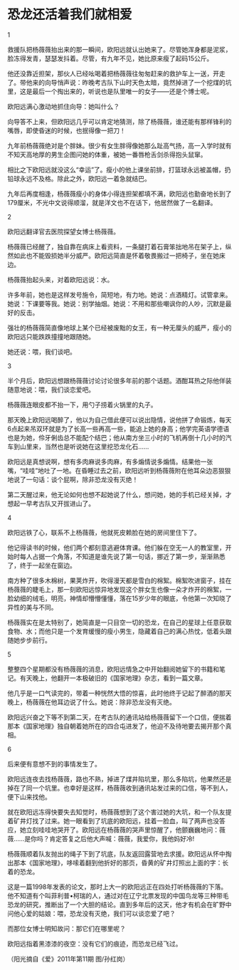 # 恐龙还活着我们就相爱

1 

救援队把杨薇薇抬出来的那一瞬间，欧阳远就认出她来了。尽管她浑身都是泥浆，脸冻得发青，瑟瑟发抖着。尽管，有九年不见，她比原来瘦了起码15公斤。 

他还没靠近担架，那伙人已经吆喝着把杨薇薇往匆匆赶来的救护车上一送，开走了。带他来的向导悄声说：昨晚考古队下山时天色太暗，竟然掉进了一个挖煤的坑里，这是最后一个掏出来的，听说也是队里唯一的女子——还是个博士呢。 

欧阳远满心激动地抓住向导：她叫什么？ 

向导答不上来，但欧阳远几乎可以肯定地猜测，除了杨薇薇，谁还能有那样锋利的嘴唇，即使昏迷的时候，也抿得像一把刀！ 

九年前杨薇薇绝对是个胖妹。很少有女生胖得像她那么趾高气扬，高一入学时就有不知天高地厚的男生企图问她的体重，被她一番唇枪舌剑杀得抱头鼠窜。 

相比之下欧阳远就没这么“幸运”了。瘦小的他上课坐前排，打篮球永远被盖帽，扔铅球永远不及格。除此之外，欧阳远一着急就结巴。 

九年后再度相逢，杨薇薇瘦小的身体小得连担架都填不满，欧阳远也勤奋地长到了179厘米，不光中文说得顺溜，就是洋文也不在话下，他居然做了一名翻译。 

2 

欧阳远翻译官去医院探望女博士杨薇薇。 

杨薇薇已经醒了，独自靠在病床上看资料，一条腿打着石膏笨拙地吊在架子上，纵然如此也不能毁损她半分威严。欧阳远简直是怀着敬畏搬过一把椅子，坐在她床边。 

杨薇薇抬起头来，对着欧阳远说：水。 

许多年前，她也是这样发号施令，简短地，有力地。她说：点酒精灯。试管拿来。她说：下课要等我。她说：别学抽烟。她说：不用和那些嘲讽你的人吵，沉默是最好的反击。 

强壮的杨薇薇简直像地球上某个已经被废黜的女王，有一种无厘头的威严，瘦小的欧阳远只能跌跌撞撞地跟随她。 

她还说：喂，我们谈吧。 

3 

半个月后，欧阳远想跟杨薇薇讨论讨论很多年前的那个话题。酒酣耳热之际他佯装随意地说：喂，我们谈恋爱吧。 

杨薇薇连眼皮都不抬一下，用勺子捞着火锅里的丸子。 

那天晚上欧阳远喝醉了，他以为自己借此便可以说出隐情，说他拼了命锻炼，每天6点起来吊双环就是为了长高一些再高一些，能追上她的身高；他学完英语学德语也是为她，伶牙俐齿总不能配个结巴；他从南方坐三小时的飞机再倒十几小时的汽车到山里来，当然也是听说她在这里挖恐龙化石…… 

欧阳远是真想说啊，想有多肉麻说多肉麻，有多煽情说多煽情。结果他一张嘴，“哇哇”地吐了一地。在昏睡过去之前，欧阳远听到杨薇薇附在他耳朵边恶狠狠地说了一句话：谈个屁啊，除非恐龙没有灭绝！ 

第二天醒过来，他无论如何也想不起她说了什么，想问她，她的手机已经关掉，才想起一早考古队又开拔进山了。 

4 

欧阳远铁了心，联系不上杨薇薇，他就死皮赖脸在她的房间里住下了。 

他记得读书的时候，他们两个都刻意逃避体育课。他们躲在空无一人的教室里，开始时每人占据一个角落，不知道是谁先说了第一句话，挪近了第一步，渐渐熟悉了，终于一起坐在窗边。 

南方种了很多木棉树，果荚炸开，吹得漫天都是雪白的棉絮。棉絮吹进窗子，挂在杨薇薇的睫毛上，那一刻欧阳远惊异地发现这个胖女生也像一朵才炸开的棉絮，一脸幼细的绒毛，明亮，神情却懵懵懂懂，落在15岁少年的眼底，令他第一次知晓了异性的美与不同。 

杨薇薇实在是太特别了，她简直是一只目空一切的恐龙，在自己的星球上任意获取食物、水；而他只是一个发育缓慢的瘦小男生，隐藏着自己的满心热忱，低着头跟随她步步前行。 

5 

整整四个星期都没有杨薇薇的消息，欧阳远情急之中开始翻阅她留下的书籍和笔记。有天晚上，他翻开一本极破旧的《国家地理》杂志，看到一篇文章。 

他几乎是一口气读完的，带着一种恍然大悟的惊喜，此时他终于记起了醉酒的那天晚上，杨薇薇在他耳边说了什么。她说：除非恐龙没有灭绝。 

欧阳远兴奋之下等不到第二天，在考古队的通讯站给杨薇薇留下一个口信，便揣着那本《国家地理》独自朝着她所在的四合屯进发了，他迫不及待地要去揭开那个真相。 

6 

后来便有意想不到的事情发生了。 

欧阳远连夜去找杨薇薇，路也不熟，掉进了煤井陷坑里，那么多陷坑，他果然还是掉在了同一个坑里。也幸好是这样，杨薇薇收到通讯站发过来的口信，等不到人，便下山来找他。 

就在欧阳远冻得快要失去知觉时，杨薇薇想到了这个害过她的大坑，和一个队友提着矿井灯找了过来。她一眼看到了坑底的欧阳远，挂着一脸血，叫了两声也没答应，她立刻哇哇地哭开了。欧阳远在杨薇薇的哭声里惊醒了，他颤巍巍地问：薇薇……是你吗？肯定答复之后他大声喊：薇薇，我爱你，我他妈好冷! 

杨薇薇顺着队友抛出的绳子下到了坑底，队友返回露营地去求援。欧阳远从怀中掏出那本《国家地理》，哆嗦着翻到他折好的那页，昏黄的矿井灯照出上面的字：长着的恐龙。 

这是一篇1998年发表的论文，那时上大一的欧阳远正在四处打听杨薇薇的下落。他不知道有个叫菲利普•柯瑞的人，通过对在辽宁北票发现的中国鸟龙等三种带毛恐龙的研究，推断出了一个大胆的结论。直到多年后的这天，他才有机会在旷野中问他心爱的姑娘：喂，恐龙没有灭绝，我们可以谈恋爱了吧？ 

而那位女博士明知故问：那它们在哪里呢？ 

欧阳远指着黑漆漆的夜空：没有它们的痕迹，而恐龙已经飞过。 

（阳光摘自《爱》2011年第11期 图/孙红岗）